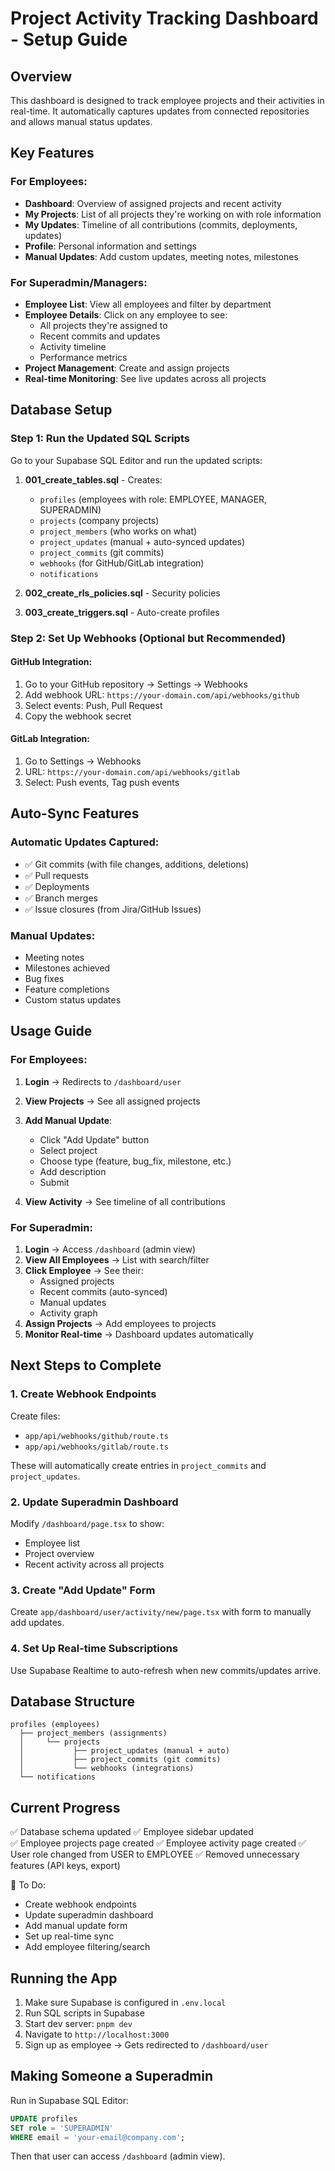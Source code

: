 # Project Activity Tracking Dashboard - Setup Guide

## Overview
This dashboard is designed to track employee projects and their activities in real-time. It automatically captures updates from connected repositories and allows manual status updates.

## Key Features

### For Employees:
- **Dashboard**: Overview of assigned projects and recent activity
- **My Projects**: List of all projects they're working on with role information
- **My Updates**: Timeline of all contributions (commits, deployments, updates)
- **Profile**: Personal information and settings
- **Manual Updates**: Add custom updates, meeting notes, milestones

### For Superadmin/Managers:
- **Employee List**: View all employees and filter by department
- **Employee Details**: Click on any employee to see:
  - All projects they're assigned to
  - Recent commits and updates
  - Activity timeline
  - Performance metrics
- **Project Management**: Create and assign projects
- **Real-time Monitoring**: See live updates across all projects

## Database Setup

### Step 1: Run the Updated SQL Scripts

Go to your Supabase SQL Editor and run the updated scripts:

1. **001_create_tables.sql** - Creates:
   - `profiles` (employees with role: EMPLOYEE, MANAGER, SUPERADMIN)
   - `projects` (company projects)
   - `project_members` (who works on what)
   - `project_updates` (manual + auto-synced updates)
   - `project_commits` (git commits)
   - `webhooks` (for GitHub/GitLab integration)
   - `notifications`

2. **002_create_rls_policies.sql** - Security policies
3. **003_create_triggers.sql** - Auto-create profiles

### Step 2: Set Up Webhooks (Optional but Recommended)

#### GitHub Integration:
1. Go to your GitHub repository → Settings → Webhooks
2. Add webhook URL: `https://your-domain.com/api/webhooks/github`
3. Select events: Push, Pull Request
4. Copy the webhook secret

#### GitLab Integration:
1. Go to Settings → Webhooks
2. URL: `https://your-domain.com/api/webhooks/gitlab`
3. Select: Push events, Tag push events

## Auto-Sync Features

### Automatic Updates Captured:
- ✅ Git commits (with file changes, additions, deletions)
- ✅ Pull requests
- ✅ Deployments
- ✅ Branch merges
- ✅ Issue closures (from Jira/GitHub Issues)

### Manual Updates:
- Meeting notes
- Milestones achieved
- Bug fixes
- Feature completions
- Custom status updates

## Usage Guide

### For Employees:

1. **Login** → Redirects to `/dashboard/user`
2. **View Projects** → See all assigned projects
3. **Add Manual Update**:
   - Click "Add Update" button
   - Select project
   - Choose type (feature, bug_fix, milestone, etc.)
   - Add description
   - Submit

4. **View Activity** → See timeline of all contributions

### For Superadmin:

1. **Login** → Access `/dashboard` (admin view)
2. **View All Employees** → List with search/filter
3. **Click Employee** → See their:
   - Assigned projects
   - Recent commits (auto-synced)
   - Manual updates
   - Activity graph
4. **Assign Projects** → Add employees to projects
5. **Monitor Real-time** → Dashboard updates automatically

## Next Steps to Complete

### 1. Create Webhook Endpoints
Create files:
- `app/api/webhooks/github/route.ts`
- `app/api/webhooks/gitlab/route.ts`

These will automatically create entries in `project_commits` and `project_updates`.

### 2. Update Superadmin Dashboard
Modify `/dashboard/page.tsx` to show:
- Employee list
- Project overview
- Recent activity across all projects

### 3. Create "Add Update" Form
Create `app/dashboard/user/activity/new/page.tsx` with form to manually add updates.

### 4. Set Up Real-time Subscriptions
Use Supabase Realtime to auto-refresh when new commits/updates arrive.

## Database Structure

```
profiles (employees)
  ├── project_members (assignments)
  │     └── projects
  │           ├── project_updates (manual + auto)
  │           ├── project_commits (git commits)
  │           └── webhooks (integrations)
  └── notifications
```

## Current Progress

✅ Database schema updated
✅ Employee sidebar updated  
✅ Employee projects page created
✅ Employee activity page created
✅ User role changed from USER to EMPLOYEE
✅ Removed unnecessary features (API keys, export)

🔄 To Do:
- Create webhook endpoints
- Update superadmin dashboard
- Add manual update form
- Set up real-time sync
- Add employee filtering/search

## Running the App

1. Make sure Supabase is configured in `.env.local`
2. Run SQL scripts in Supabase
3. Start dev server: `pnpm dev`
4. Navigate to `http://localhost:3000`
5. Sign up as employee → Gets redirected to `/dashboard/user`

## Making Someone a Superadmin

Run in Supabase SQL Editor:
```sql
UPDATE profiles 
SET role = 'SUPERADMIN' 
WHERE email = 'your-email@company.com';
```

Then that user can access `/dashboard` (admin view).
